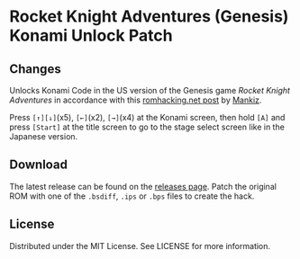 # Rocket Knight Adventures (Genesis) Konami Unlock Patch

## Changes
Unlocks Konami Code
in the US version of the Genesis game
*Rocket Knight Adventures*
in accordance with this
[romhacking.net post](https://www.romhacking.net/forum/index.php?msg=461698)
by
[Mankiz](https://www.romhacking.net/forum/index.php?action=profile;u=168505).

Press `[↑][↓]`(x5), `[←]`(x2), `[→]`(x4) at the Konami screen,
then hold `[A]` and press `[Start]` at the title screen to
go to the stage select screen like in the Japanese version.

## Download
The latest release can be found on the
[releases page](https://github.com/lightbulb-sun/rocketknight-konami/releases).
Patch the original ROM with one of the `.bsdiff`, `.ips` or `.bps` files
to create the hack.

## License
Distributed under the MIT License. See LICENSE for more information.
